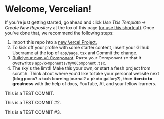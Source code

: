 # Welcome, Vercelian!

If you're just getting started, go ahead and click *Use This Template -> Create New Repository* at the top of this page (<a href="https://github.com/new?template_name=vercelians-can-ship&template_owner=dddiggory">or use this shortcut</a>).
Once you've done that, we recommend the following steps: 
1. Import this repo into a <a href="https://vercel.com">new Vercel Project.</a>
2. To kick off your profile with some starter content, insert your Github Username at the top of `app/page.tsx` and Commit the change.
3. <a href="https://v0.dev">Build your own v0 Component</a>.  Paste your Component so that it overwrites `app/components/MyV0Component.tsx`.
4. The sky's the limit!! Make this your own, or start a fresh project from scratch. Think about where you'd like to take your personal website next (blog posts? a tech learning journal? a photo gallery?), then **iterate to greatness** with the help of docs, YouTube, AI, and your fellow learners.

This is a TEST COMMIT.

This is a TEST COMMIT #2.

This is a TEST COMMIT #3.

